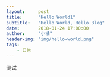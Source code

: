 ```yaml
---
layout:     post
title:      "Hello World1"
subtitle:   "Hello World, Hello Blog"
date:       2018-01-24 17:00:00
author:     "小橘"
header-img: "img/hello-world.png"
tags:
    - 日常
---
```


测试
